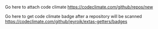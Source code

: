 Go here to attach code climate
https://codeclimate.com/github/repos/new

Go here to get code climate badge after a repository will be scanned
https://codeclimate.com/github/jeyroik/extas-getters/badges